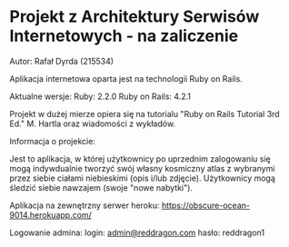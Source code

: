 # Projekt z Architektury Serwisów Internetowych - na zaliczenie

Autor: Rafał Dyrda (215534)

Aplikacja internetowa oparta jest na technologii Ruby on Rails.

Aktualne wersje:
Ruby: 2.2.0
Ruby on Rails: 4.2.1

Projekt w dużej mierze opiera się na tutorialu "Ruby on Rails Tutorial 3rd Ed." M. Hartla
oraz wiadomości z wykładów.

Informacja o projekcie:

Jest to aplikacja, w której użytkownicy po uprzednim zalogowaniu się   
mogą indywdualnie tworzyć swój własny kosmiczny atlas z wybranymi przez 
siebie ciałami niebieskimi (opis i/lub zdjęcie). Użytkownicy mogą śledzić 
siebie nawzajem (swoje "nowe nabytki"). 

Aplikacja na zewnętrzny serwer heroku: https://obscure-ocean-9014.herokuapp.com/

Logowanie admina:
login: admin@reddragon.com
hasło: reddragon1
